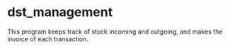 # dst_management
This program keeps track of stock incoming and outgoing, and makes the invoice of each transaction.
